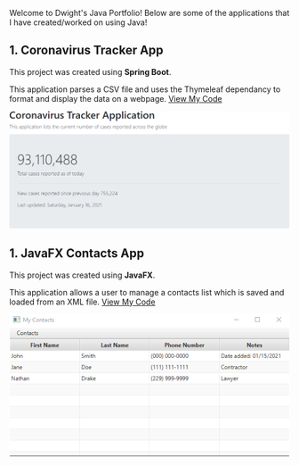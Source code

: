 Welcome to Dwight's Java Portfolio! Below are some of the applications that I have created/worked on using Java!

## 1. Coronavirus Tracker App

This project was created using **Spring Boot**. 

This application parses a CSV file and uses the Thymeleaf dependancy to format and display the data on a webpage. [View My Code](https://github.com/dmcleish91/covid-19-tracker)

![Screenshot](smallwebsnip.png)

## 1. JavaFX Contacts App

This project was created using **JavaFX**. 

This application allows a user to manage a contacts list which is saved and loaded from an XML file. [View My Code](https://github.com/dmcleish91/JavaFX-Contacts-Application)

![Screenshot](smallsnip.png)
